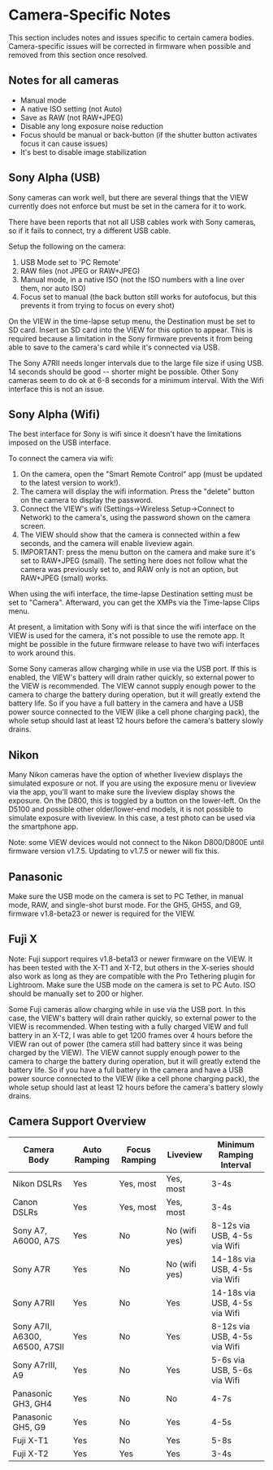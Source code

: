 # Camera-Specific Notes

This section includes notes and issues specific to certain camera bodies.  Camera-specific issues will be corrected in firmware when possible and removed from this section once resolved.

## Notes for all cameras

* Manual mode
* A native ISO setting (not Auto)
* Save as RAW (not RAW+JPEG)
* Disable any long exposure noise reduction
* Focus should be manual or back-button (if the shutter button activates focus it can cause issues)
* It's best to disable image stabilization

## Sony Alpha (USB)

Sony cameras can work well, but there are several things that the VIEW currently does not enforce but must be set in the camera for it to work.

There have been reports that not all USB cables work with Sony cameras, so if it fails to connect, try a different USB cable.

Setup the following on the camera:

1. USB Mode set to 'PC Remote'
2. RAW files (not JPEG or RAW+JPEG)
3. Manual mode, in a native ISO (not the ISO numbers with a line over them, nor auto ISO)
4. Focus set to manual (the back button still works for autofocus, but this prevents it from trying to focus on every shot)

On the VIEW in the time-lapse setup menu, the Destination must be set to SD card.  Insert an SD card into the VIEW for this option to appear.  This is required because a limitation in the Sony firmware prevents it from being able to save to the camera's card while it's connected via USB.

The Sony A7RII needs longer intervals due to the large file size if using USB.  14 seconds should be good -- shorter might be possible.  Other Sony cameras seem to do ok at 6-8 seconds for a minimum interval.  With the Wifi interface this is not an issue.

## Sony Alpha (Wifi)

The best interface for Sony is wifi since it doesn't have the limitations imposed on the USB interface.

To connect the camera via wifi:

1. On the camera, open the "Smart Remote Control" app (must be updated to the latest version to work!).
2. The camera will display the wifi information.  Press the "delete" button on the camera to display the password.
3. Connect the VIEW's wifi (Settings->Wireless Setup->Connect to Network) to the camera's, using the password shown on the camera screen.
4. The VIEW should show that the camera is connected within a few seconds, and the camera will enable liveview again.
5. IMPORTANT: press the menu button on the camera and make sure it's set to RAW+JPEG (small).  The setting here does not follow what the camera was previously set to, and RAW only is not an option, but RAW+JPEG (small) works.

When using the wifi interface, the time-lapse Destination setting must be set to "Camera".  Afterward, you can get the XMPs via the Time-lapse Clips menu.

At present, a limitation with Sony wifi is that since the wifi interface on the VIEW is used for the camera, it's not possible to use the remote app.  It might be possible in the future firmware release to have two wifi interfaces to work around this.

Some Sony cameras allow charging while in use via the USB port.  If this is enabled, the VIEW's battery will drain rather quickly, so external power to the VIEW is recommended.  The VIEW cannot supply enough power to the camera to charge the battery during operation, but it will greatly extend the battery life.  So if you have a full battery in the camera and have a USB power source connected to the VIEW (like a cell phone charging pack), the whole setup should last at least 12 hours before the camera's battery slowly drains.

## Nikon

Many Nikon cameras have the option of whether liveview displays the simulated exposure or not.  If you are using the exposure menu or liveview via the app, you'll want to make sure the liveview display shows the exposure.  On the D800, this is toggled by a button on the lower-left.  On the D5100 and possible other older/lower-end models, it is not possible to simulate exposure with liveview.  In this case, a test photo can be used via the smartphone app.

Note: some VIEW devices would not connect to the Nikon D800/D800E until firmware version v1.7.5.  Updating to v1.7.5 or newer will fix this.

## Panasonic

Make sure the USB mode on the camera is set to PC Tether, in manual mode, RAW, and single-shot burst mode.  For the GH5, GH5S, and G9, firmware v1.8-beta23 or newer is required for the VIEW.

## Fuji X

Note: Fuji support requires v1.8-beta13 or newer firmware on the VIEW.  It has been tested with the X-T1 and X-T2, but others in the X-series should also work as long as they are compatible with the Pro Tethering plugin for Lightroom.  Make sure the USB mode on the camera is set to PC Auto.  ISO should be manually set to 200 or higher.

Some Fuji cameras allow charging while in use via the USB port.  In this case, the VIEW's battery will drain rather quickly, so external power to the VIEW is recommended.  When testing with a fully charged VIEW and full battery in an X-T2, I was able to get 1200 frames over 4 hours before the VIEW ran out of power (the camera still had battery since it was being charged by the VIEW).  The VIEW cannot supply enough power to the camera to charge the battery during operation, but it will greatly extend the battery life.  So if you have a full battery in the camera and have a USB power source connected to the VIEW (like a cell phone charging pack), the whole setup should last at least 12 hours before the camera's battery slowly drains.


## Camera Support Overview

Camera Body | Auto Ramping | Focus Ramping | Liveview | Minimum Ramping Interval
------------|--------------|---------------|----------|----------------- 
Nikon DSLRs | Yes              | Yes, most | Yes, most| 3-4s
Canon DSLRs | Yes              | Yes, most | Yes, most| 3-4s
Sony A7, A6000, A7S | Yes      | No        | No (wifi yes)      | 8-12s via USB, 4-5s via Wifi
Sony A7R    | Yes              | No        | No (wifi yes)      | 14-18s via USB, 4-5s via Wifi
Sony A7RII  | Yes              | No        | Yes       | 14-18s via USB, 4-5s via Wifi
Sony A7II, A6300, A6500, A7SII | Yes | No  | Yes       | 8-12s via USB, 4-5s via Wifi
Sony A7rIII, A9 | Yes | No  | Yes       | 5-6s via USB, 5-6s via Wifi
Panasonic GH3, GH4 | Yes          | No     | No | 4-7s
Panasonic GH5, G9 | Yes | No     | Yes | 4-5s
Fuji X-T1 | Yes | No | Yes | 5-8s
Fuji X-T2 | Yes | Yes | Yes | 3-4s

